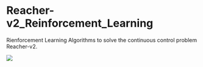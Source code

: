 # Reacher-v2_Reinforcement_Learning
Rienforcement Learning Algorithms to solve the continuous control problem Reacher-v2. 

![](https://github.com/RikishK/Reacher-v2_Reinforcement_Learning/1000_Episode_Train.gif)
